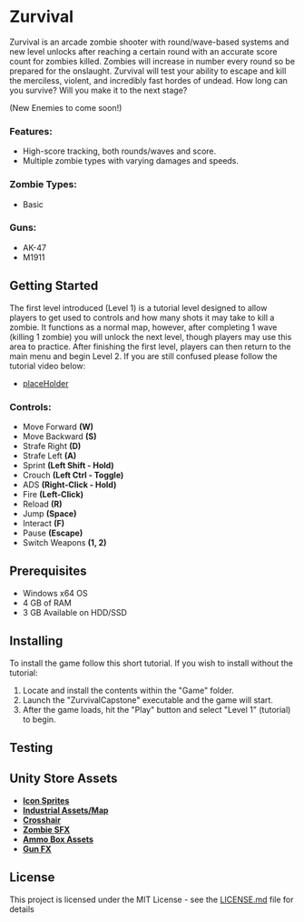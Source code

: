 # Zurvival
Zurvival is an arcade zombie shooter with round/wave-based systems and new level unlocks after reaching a certain round with an accurate score count for zombies killed. Zombies will increase in number every round so be prepared for the onslaught. Zurvival will test your ability to escape and kill the merciless, violent, and incredibly fast hordes of undead. How long can you survive? Will you make it to the next stage?

(New Enemies to come soon!)
### Features:
- High-score tracking, both rounds/waves and score.
- Multiple zombie types with varying damages and speeds.
### Zombie Types:
- Basic
### Guns:
- AK-47
- M1911
## Getting Started
The first level introduced (Level 1) is a tutorial level designed to allow players to get used to controls and how many shots it may take to kill a zombie. It functions as a normal map, however, after completing 1 wave (killing 1 zombie) you will unlock the next level, though players may use this area to practice. After finishing the first level, players can then return to the main menu and begin Level 2. If you are still confused please follow the tutorial video below:
- [placeHolder]()
### Controls:
- Move Forward **(W)**
- Move Backward **(S)**
- Strafe Right **(D)**
- Strafe Left **(A)**
- Sprint **(Left Shift - Hold)**
- Crouch **(Left Ctrl - Toggle)**
- ADS **(Right-Click - Hold)**
- Fire **(Left-Click)**
- Reload **(R)**
- Jump **(Space)**
- Interact **(F)**
- Pause **(Escape)**
- Switch Weapons **(1, 2)**
## Prerequisites
- Windows x64 OS
- 4 GB of RAM
- 3 GB Available on HDD/SSD
## Installing
To install the game follow this short tutorial. 
If you wish to install without the tutorial:
1. Locate and install the contents within the "Game" folder.
2. Launch the "ZurvivalCapstone" executable and the game will start.
3. After the game loads, hit the "Play" button and select "Level 1" (tutorial) to begin.
## Testing

## Unity Store Assets
- **[Icon Sprites](https://assetstore.unity.com/packages/2d/gui/icons/fps-icons-pack-45240)**
- **[Industrial Assets/Map](https://assetstore.unity.com/packages/3d/environments/industrial/rpg-fps-game-assets-for-pc-mobile-industrial-set-v3-0-101429)**
- **[Crosshair](https://assetstore.unity.com/packages/2d/gui/icons/simple-modern-crosshairs-pack-1-79034)**
- **[Zombie SFX](https://assetstore.unity.com/packages/audio/sound-fx/creatures/zombie-voice-audio-pack-free-196645)**
- **[Ammo Box Assets](https://assetstore.unity.com/packages/3d/props/weapons/ammo-crate-wood-ammunition-box-90071)**
- **[Gun FX](https://assetstore.unity.com/packages/vfx/particles/war-fx-5669)**
## License
This project is licensed under the MIT License - see the [LICENSE.md](https://github.com/Troy-Qasper/Zurvival-Capstone/blob/main/LICENSE) file for details
